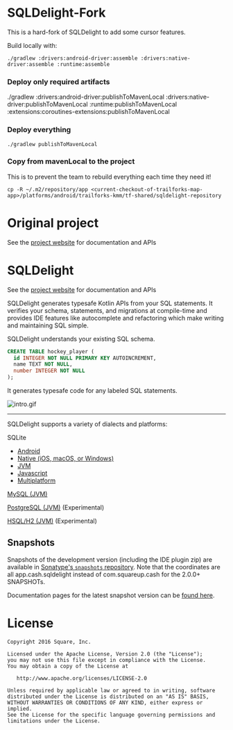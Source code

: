 # SQLDelight-Fork

This is a hard-fork of SQLDelight to add some cursor features.

Build locally with:

```shell
./gradlew :drivers:android-driver:assemble :drivers:native-driver:assemble :runtime:assemble
```

### Deploy only required artifacts
./gradlew :drivers:android-driver:publishToMavenLocal :drivers:native-driver:publishToMavenLocal :runtime:publishToMavenLocal :extensions:coroutines-extensions:publishToMavenLocal

### Deploy everything
```shell
./gradlew publishToMavenLocal
```

### Copy from mavenLocal to the project
This is to prevent the team to rebuild everything each time they need it!

```shell
cp -R ~/.m2/repository/app <current-checkout-of-trailforks-map-app>/platforms/android/trailforks-kmm/tf-shared/sqldelight-repository
```



# Original project

See the [project website](https://cashapp.github.io/sqldelight/) for documentation and APIs








# SQLDelight

See the [project website](https://cashapp.github.io/sqldelight/) for documentation and APIs

SQLDelight generates typesafe Kotlin APIs from your SQL statements. It verifies your schema, statements, and migrations at compile-time and provides IDE features like autocomplete and refactoring which make writing and maintaining SQL simple.

SQLDelight understands your existing SQL schema.

```sql
CREATE TABLE hockey_player (
  id INTEGER NOT NULL PRIMARY KEY AUTOINCREMENT,
  name TEXT NOT NULL,
  number INTEGER NOT NULL
);
```

It generates typesafe code for any labeled SQL statements.

![intro.gif](docs/images/intro.gif)

---

SQLDelight supports a variety of dialects and platforms:

SQLite

* [Android](https://cashapp.github.io/sqldelight/android_sqlite)
* [Native (iOS, macOS, or Windows)](https://cashapp.github.io/sqldelight/native_sqlite)
* [JVM](https://cashapp.github.io/sqldelight/jvm_sqlite)
* [Javascript](https://cashapp.github.io/sqldelight/js_sqlite)
* [Multiplatform](https://cashapp.github.io/sqldelight/multiplatform_sqlite)

[MySQL (JVM)](https://cashapp.github.io/sqldelight/jvm_mysql/)

[PostgreSQL (JVM)](https://cashapp.github.io/sqldelight/jvm_postgresql) (Experimental)

[HSQL/H2 (JVM)](https://cashapp.github.io/sqldelight/jvm_h2) (Experimental)

## Snapshots

Snapshots of the development version (including the IDE plugin zip) are available in
[Sonatype's `snapshots` repository](https://oss.sonatype.org/content/repositories/snapshots/). Note that the coordinates are all app.cash.sqldelight instead of com.squareup.cash for the 2.0.0+ SNAPSHOTs.

Documentation pages for the latest snapshot version can be [found here](https://cashapp.github.io/sqldelight/snapshot).

License
=======

    Copyright 2016 Square, Inc.

    Licensed under the Apache License, Version 2.0 (the "License");
    you may not use this file except in compliance with the License.
    You may obtain a copy of the License at

       http://www.apache.org/licenses/LICENSE-2.0

    Unless required by applicable law or agreed to in writing, software
    distributed under the License is distributed on an "AS IS" BASIS,
    WITHOUT WARRANTIES OR CONDITIONS OF ANY KIND, either express or implied.
    See the License for the specific language governing permissions and
    limitations under the License.
